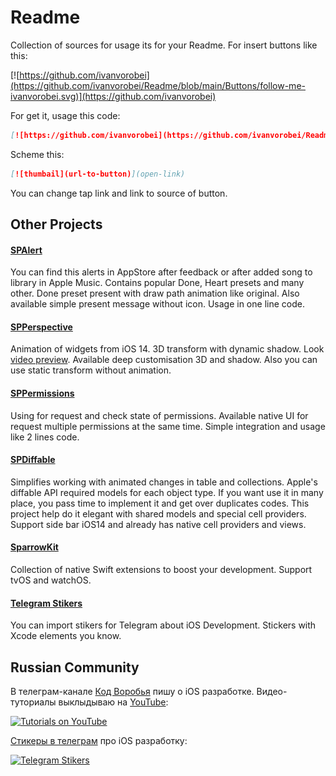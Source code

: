 # Readme

Collection of sources for usage its for your Readme. For insert buttons like this:

[![https://github.com/ivanvorobei](https://github.com/ivanvorobei/Readme/blob/main/Buttons/follow-me-ivanvorobei.svg)](https://github.com/ivanvorobei)

For get it, usage this code:

```md
[![https://github.com/ivanvorobei](https://github.com/ivanvorobei/Readme/blob/main/Buttons/follow-me-ivanvorobei.svg)](https://github.com/ivanvorobei)
```

Scheme this:

```md
[![thumbail](url-to-button)](open-link)
```

You can change tap link and link to source of button.

## Other Projects

#### [SPAlert](https://github.com/ivanvorobei/SPAlert)
You can find this alerts in AppStore after feedback or after added song to library in Apple Music. Contains popular Done, Heart presets and many other. Done preset present with draw path animation like original. Also available simple present message without icon. Usage in one line code.

#### [SPPerspective](https://github.com/ivanvorobei/SPPerspective)
Animation of widgets from iOS 14. 3D transform with dynamic shadow. Look [video preview](https://ivanvorobei.by/github/spperspective/video-preview). Available deep customisation 3D and shadow. Also you can use static transform without animation.

#### [SPPermissions](https://github.com/ivanvorobei/SPPermissions)
Using for request and check state of permissions. Available native UI for request multiple permissions at the same time. Simple integration and usage like 2 lines code.

#### [SPDiffable](https://github.com/ivanvorobei/SPDiffable)
Simplifies working with animated changes in table and collections. Apple's diffable API required models for each object type. If you want use it in many place, you pass time to implement it and get over duplicates codes. This project help do it elegant with shared models and special cell providers. Support side bar iOS14 and already has native cell providers and views.

#### [SparrowKit](https://github.com/ivanvorobei/SparrowKit)
Collection of native Swift extensions to boost your development. Support tvOS and watchOS.

#### [Telegram Stikers](https://sparrowcode.by/telegram/stickers)
You can import stikers for Telegram about iOS Development. Stickers with Xcode elements you know.

## Russian Community

В телеграм-канале [Код Воробья](https://sparrowcode.by/telegram) пишу о iOS разработке. Видео-туториалы выклыдываю на [YouTube](https://sparrowcode.by/youtube):

[![Tutorials on YouTube](https://cdn.ivanvorobei.by/github/readme/youtube-preview.jpg)](https://sparrowcode.by/youtube)

[Стикеры в телеграм](https://sparrowcode.by/telegram/stickers) про iOS разработку:

[![Telegram Stikers](https://cdn.ivanvorobei.by/github/readme/telegram-stikers-preview.png)](https://sparrowcode.by/telegram/stickers)
